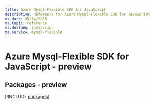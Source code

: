 ```yaml
---
title: Azure Mysql-Flexible SDK for JavaScript
description: Reference for Azure Mysql-Flexible SDK for JavaScript
ms.date: 05/14/2025
ms.topic: reference
ms.devlang: javascript
ms.service: mysql-flexible
---
```

# Azure Mysql-Flexible SDK for JavaScript - preview
## Packages - preview
[!INCLUDE [packages](mysql-flexible-index.md)]
